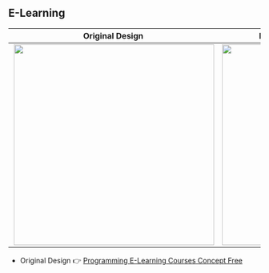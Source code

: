 
## E-Learning

| Original Design  | My React Native Implementation |
| ------------- | ------------- |
| <img align="right" width=400 src="https://user-images.githubusercontent.com/17435062/101503169-deb70480-3982-11eb-823c-0fab7518b9f2.png">  | <img align="left" width=400 src="https://user-images.githubusercontent.com/17435062/101504610-7832e600-3984-11eb-8af3-b46887b21650.png">  |

- Original Design 👉 [Programming E-Learning Courses Concept Free](https://www.uplabs.com/posts/programming-e-learning-courses-concept-free)
